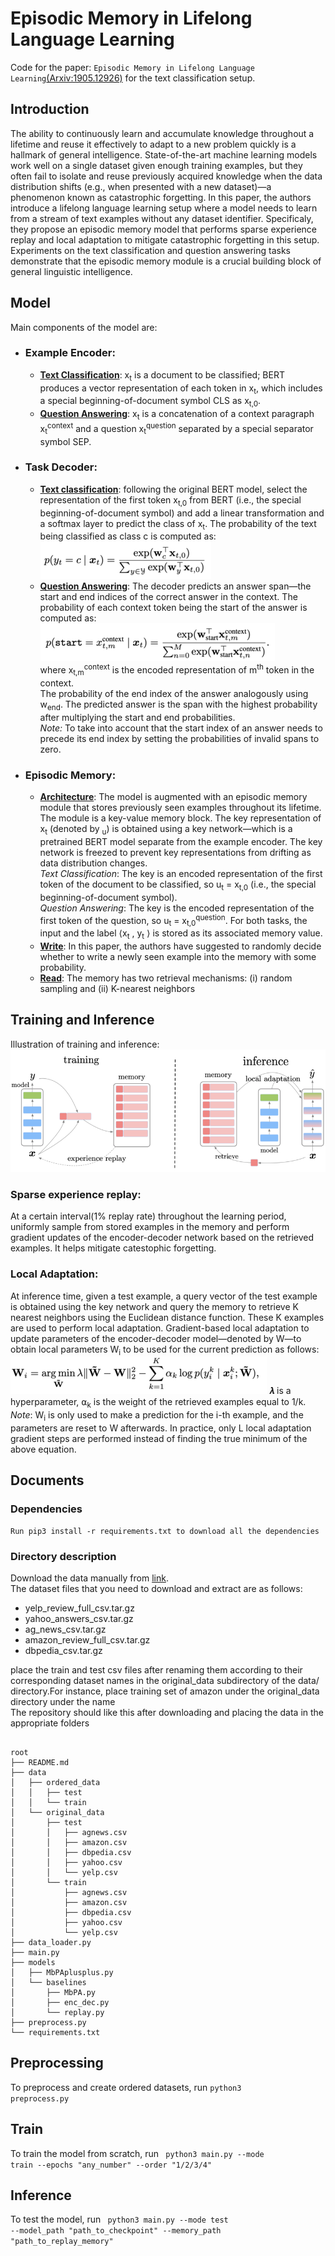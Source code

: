 # Episodic Memory in Lifelong Language Learning
Code for the paper: `Episodic Memory in Lifelong Language Learning`[(Arxiv:1905.12926)](https://arxiv.org/pdf/1906.01076v3.pdf) for the text classification setup.
## Introduction
The ability to continuously learn and accumulate knowledge throughout a lifetime and reuse it effectively to adapt to a new problem quickly is a hallmark of general intelligence. State-of-the-art machine learning models work well on a single dataset given enough training examples, but they often fail to isolate and reuse previously acquired knowledge when the data distribution shifts (e.g., when presented with a new dataset)—a phenomenon known as catastrophic forgetting. In this paper, the authors  introduce a lifelong language learning setup where a model needs to learn from a stream of text examples without any dataset identifier. Specificaly, they propose an episodic memory model that performs sparse experience replay and local adaptation to mitigate catastrophic forgetting in this setup. Experiments on the text classification and question answering tasks demonstrate that the episodic memory module is a crucial building block of general linguistic intelligence.

## Model
Main components of the model are:
* ### Example Encoder:
  * <strong><ins>Text Classification</ins></strong>: x<sub>t</sub> is a document to be classified; BERT produces a vector representation of each token in x<sub>t</sub>, which includes a special beginning-of-document symbol CLS as x<sub>t,0</sub>.   
  * <strong><ins>Question Answering</ins></strong>: x<sub>t</sub> is a concatenation of a context paragraph x<sub>t</sub><sup>context</sup> and a question x<sub>t</sub><sup>question</sup> separated by a special separator symbol SEP.
* ### Task Decoder:
  * <strong><ins>Text classification</ins></strong>: following the original BERT model, select the representation of the first token x<sub>t,0</sub> from BERT (i.e., the special beginning-of-document symbol) and add a linear transformation and a softmax layer to predict the class of x<sub>t</sub>. The probability of the text being classified as class c is computed as:   
![encoder_tc](images/enc_tc_resized.png)   
  * <strong><ins>Question Answering</ins></strong>: The decoder predicts an answer span—the start and end indices of the correct answer in the context.
The probability of each context token being the start of the answer is computed as:
![encoder_qa](images/enc_qa_resized.png)   
where x<sub>t,m</sub><sup>context</sup> is the encoded representation of m<sup>th</sup> token in the context.   
The probability of the end index of the answer analogously using w<sub>end</sub>. The predicted answer is the span with the highest probability after multiplying the start and end probabilities.    
*Note:* To take into account that the start index of an answer needs to precede its end index by setting the probabilities of invalid spans to zero.
* ### Episodic Memory:
  * <strong><ins>Architecture</ins></strong>: The model is augmented with an episodic memory module that stores previously seen examples throughout its lifetime. The module is a key-value memory block. The key representation of x<sub>t</sub> (denoted by <sub>u</sub>) is obtained using a key network—which is a pretrained BERT model separate from the example encoder. The key network is freezed to prevent key representations from drifting as data distribution changes.     
   *Text Classification*: The key is an encoded representation of the first token of the document to be classified, so      u<sub>t</sub> = x<sub>t,0</sub> (i.e., the special beginning-of-document symbol).       
   *Question Answering*: The key is the encoded representation of the first token of the question, so u<sub>t</sub> = x<sub>t,0</sub><sup>question</sup>.
   For both tasks, the input and the label ⟨x<sub>t</sub> , y<sub>t</sub> ⟩ is stored as its associated memory value.
  * <strong><ins>Write</ins></strong>:
   In this paper, the authors have suggested to randomly decide whether to write a newly seen example into the memory with some probability.
   * <strong><ins>Read</ins></strong>:
   The memory has two retrieval mechanisms: (i) random sampling and (ii) K-nearest neighbors
## Training and Inference
Illustration of training and inference:
![Train_Infer](images/train_infer_new.png)
### Sparse experience replay:
At a certain interval(1% replay rate) throughout the learning period, uniformly sample from stored examples in the memory and perform gradient updates of the encoder-decoder network based on the retrieved examples. It helps mitigate catestophic forgetting.
### Local Adaptation:
At inference time, given a test example, a query vector of the test example is obtained using the key network and query the memory to retrieve K nearest neighbors using the Euclidean distance function. These K examples are used to perform local adaptation. Gradient-based local adaptation to update parameters of the encoder-decoder model—denoted by W—to obtain local parameters W<sub>i</sub> to be used for the current prediction as follows:
![Local_Adaptation](images/loacal_adaptation_resized.png)
𝝀 is a hyperparameter, ⍺<sub>k</sub> is the weight of the retrieved examples equal to 1/k.
*Note*: W<sub>i</sub> is only used to make a prediction for the i-th example, and the parameters are reset to W afterwards. In practice, only L local adaptation gradient steps are performed instead of finding the true minimum of the above equation.
## Documents

### Dependencies
	Run pip3 install -r requirements.txt to download all the dependencies
	
### Directory description
Download the data manually from [link](https://drive.google.com/drive/u/0/folders/0Bz8a_Dbh9Qhbfll6bVpmNUtUcFdjYmF2SEpmZUZUcVNiMUw1TWN6RDV3a0JHT3kxLVhVR2M).    
The dataset files that you need to download and extract are as follows:
* yelp_review_full_csv.tar.gz
* yahoo_answers_csv.tar.gz
* ag_news_csv.tar.gz
* amazon_review_full_csv.tar.gz
* dbpedia_csv.tar.gz
   
place the train and test csv files after renaming them according to their corresponding dataset names in the original_data subdirectory of the data/ directory.For instance, place training set of amazon under the original_data directory under the name    
The repository should like this after downloading and placing the data in the appropriate folders
<pre><code>
root
├── README.md  
├── data
│   ├── ordered_data
│   │   ├── test
│   │   └── train
│   └── original_data
│       ├── test
│       │   ├── agnews.csv
│       │   ├── amazon.csv
│       │   ├── dbpedia.csv
│       │   ├── yahoo.csv
│       │   └── yelp.csv
│       └── train
│           ├── agnews.csv
│           ├── amazon.csv
│           ├── dbpedia.csv
│           ├── yahoo.csv
│           └── yelp.csv
├── data_loader.py
├── main.py
├── models
│   ├── MbPAplusplus.py
│   └── baselines
│       ├── MbPA.py
│       ├── enc_dec.py
│       └── replay.py
├── preprocess.py
└── requirements.txt
</code></pre>
## Preprocessing
To preprocess and create ordered datasets, run <code>python3 preprocess.py</code>
</br>
## Train
To train the model from scratch, run <code> python3 main.py --mode train --epochs "any_number" --order "1/2/3/4" </code>
## Inference
To test the model, run <code> python3 main.py --mode test --model_path "path_to_checkpoint" --memory_path "path_to_replay_memory" </code>

